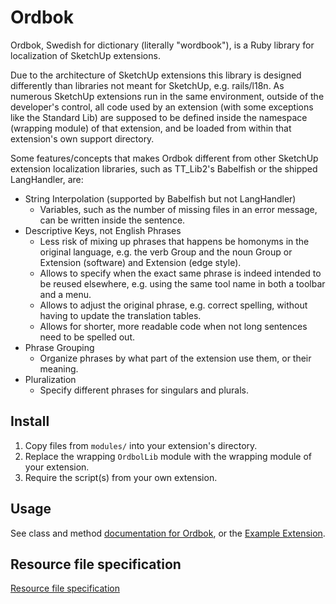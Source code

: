 # Ordbok

Ordbok, Swedish for dictionary (literally "wordbook"), is a Ruby library for
localization of SketchUp extensions.

Due to the architecture of SketchUp extensions this library is designed
differently than libraries not meant for SketchUp, e.g. rails/l18n.
As numerous SketchUp extensions run in the same environment, outside of the
developer's control, all code used by an extension (with some exceptions like the
Standard Lib) are supposed to be defined inside the namespace (wrapping module)
of that extension, and be loaded from within that extension's own support
directory.

Some features/concepts that makes Ordbok different from other SketchUp
extension localization libraries, such as TT_Lib2's Babelfish or the shipped
LangHandler, are:

- String Interpolation (supported by Babelfish but not LangHandler)
    - Variables, such as the number of missing files in an error message, can be
    written inside the sentence.
- Descriptive Keys, not English Phrases
    - Less risk of mixing up phrases that happens be homonyms in the original
    language, e.g. the verb Group and the noun Group or Extension (software) and
    Extension (edge style).
    - Allows to specify when the exact same phrase is indeed intended to be
    reused elsewhere, e.g. using the same tool name in both a toolbar and a
    menu.
    - Allows to adjust the original phrase, e.g. correct spelling, without having
    to update the translation tables.
    - Allows for shorter, more readable code when not long sentences need
    to be spelled out.
- Phrase Grouping
    - Organize phrases by what part of the extension use them, or their meaning.
- Pluralization
    - Specify different phrases for singulars and plurals.


## Install

1. Copy files from ``modules/`` into your extension's directory.
2. Replace the wrapping ``OrdbolLib`` module with the wrapping module of your
extension.
3. Require the script(s) from your own extension.

## Usage

See class and method [documentation for Ordbok](http://www.rubydoc.info/github/Eneroth3/ordbok/), or the [Example Extension](examples/Hello%20World/).

## Resource file specification

[Resource file specification](lang_specification.md)
